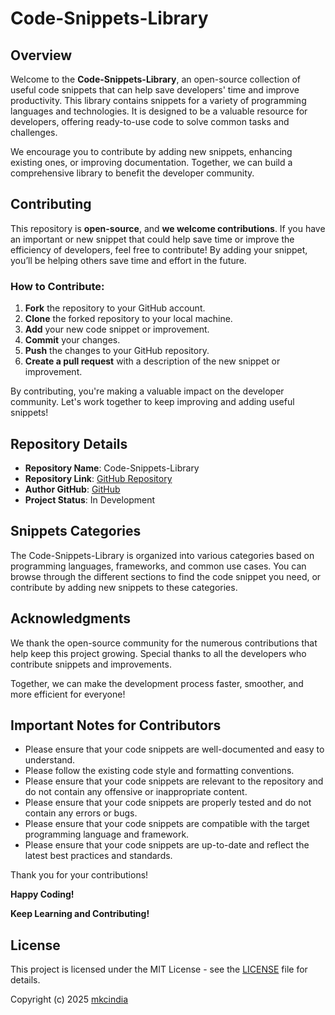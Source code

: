 # Code-Snippets-Library

## Overview

Welcome to the **Code-Snippets-Library**, an open-source collection of useful code snippets that can help save developers' time and improve productivity. This library contains snippets for a variety of programming languages and technologies. It is designed to be a valuable resource for developers, offering ready-to-use code to solve common tasks and challenges.

We encourage you to contribute by adding new snippets, enhancing existing ones, or improving documentation. Together, we can build a comprehensive library to benefit the developer community.

## Contributing

This repository is **open-source**, and **we welcome contributions**. If you have an important or new snippet that could help save time or improve the efficiency of developers, feel free to contribute! By adding your snippet, you’ll be helping others save time and effort in the future.

### How to Contribute:

1. **Fork** the repository to your GitHub account.
2. **Clone** the forked repository to your local machine.
3. **Add** your new code snippet or improvement.
4. **Commit** your changes.
5. **Push** the changes to your GitHub repository.
6. **Create a pull request** with a description of the new snippet or improvement.

By contributing, you're making a valuable impact on the developer community. Let's work together to keep improving and adding useful snippets!

## Repository Details

- **Repository Name**: Code-Snippets-Library
- **Repository Link**: [GitHub Repository](https://github.com/mkcindia/Code-Snippets-Library)
- **Author GitHub**: [GitHub](https://github.com/mkcindia)
- **Project Status**: In Development

## Snippets Categories

The Code-Snippets-Library is organized into various categories based on programming languages, frameworks, and common use cases. You can browse through the different sections to find the code snippet you need, or contribute by adding new snippets to these categories.

## Acknowledgments

We thank the open-source community for the numerous contributions that help keep this project growing. Special thanks to all the developers who contribute snippets and improvements.

Together, we can make the development process faster, smoother, and more efficient for everyone!

## Important Notes for Contributors

- Please ensure that your code snippets are well-documented and easy to understand.
- Please follow the existing code style and formatting conventions.
- Please ensure that your code snippets are relevant to the repository and do not contain any offensive or inappropriate content.
- Please ensure that your code snippets are properly tested and do not contain any errors or bugs.
- Please ensure that your code snippets are compatible with the target programming language and framework.
- Please ensure that your code snippets are up-to-date and reflect the latest best practices and standards.

Thank you for your contributions!

**Happy Coding!**

**Keep Learning and Contributing!**

## License

This project is licensed under the MIT License - see the [LICENSE](LICENSE) file for details.

Copyright (c) 2025 [mkcindia](https://github.com/mkcindia)

